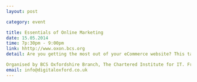 ```yaml
---
layout: post

category: event

title: Essentials of Online Marketing
date: 15.05.2014
time: 7p:30pm - 9:00pm
link: hhttp://www.oxon.bcs.org
detail: Are you getting the most out of your eCommerce website? This talk will include the practical use of Keywords, Search Engine Optimisation (SEO), Website Usability, Google AdWords and Online Reputation management.

Organised by BCS Oxfordshire Branch, The Chartered Institute for IT. Free and open to all. Speaker - Jayne Reddyhoff, eCommerce Adviser
email: info@digitaloxford.co.uk
---
```

